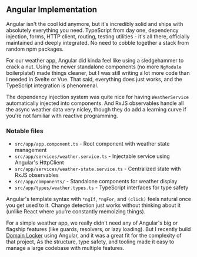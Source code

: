 <!-- start_header --> 
<!-- end_header -->

<!-- start_about -->
<!-- end_about -->

<!-- start_status -->
<!-- end_status -->

<!-- start_usage -->
<!-- end_usage -->

<!-- start_framework_specific -->
## Angular Implementation

Angular isn't the cool kid anymore, but it's incredibly solid and ships with absolutely everything you need. TypeScript from day one, dependency injection, forms, HTTP client, routing, testing utilities - it's all there, officially maintained and deeply integrated. No need to cobble together a stack from random npm packages.

For our weather app, Angular did kinda feel like using a sledgehammer to crack a nut. Using the newer standalone components (no more `NgModule` boilerplate!) made things cleaner, but I was still writing a lot more code than I needed in Svelte or Vue. That said, everything does just works, and the TypeScript integration is phenomenal.

The dependency injection system was quite nice for having `WeatherService` automatically injected into components. And RxJS observables handle all the async weather data very nicley, though they do add a learning curve if you're not familiar with reactive programming.

### Notable files
- `src/app/app.component.ts` - Root component with weather state management
- `src/app/services/weather.service.ts` - Injectable service using Angular's HttpClient
- `src/app/services/weather-state.service.ts` - Centralized state with RxJS observables
- `src/app/components/` - Standalone components for weather display
- `src/app/types/weather.types.ts` - TypeScript interfaces for type safety

Angular's template syntax with `*ngIf`, `*ngFor`, and `(click)` feels natural once you get used to it. Change detection just works without thinking about it (unlike React where you're constantly memoizing things).

For a simple weather app, we really didn't need any of Angular's big or flagship features (like guards, resolvers, or lazy loading). But I recently build [Domain Locker](https://github.com/lissy93/domain-locker) using Angular, and it was a great fit for the complexity of that project, As the structure, type safety, and tooling made it easy to manage a large codebase with multiple features.
<!-- end_framework_specific -->

<!-- start_real_world_app -->
<!-- end_real_world_app -->

<!-- start_license -->
<!-- end_license -->
